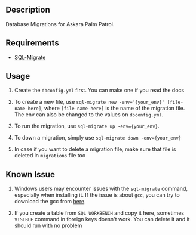 ## Description

Database Migrations for Askara Palm Patrol.

## Requirements

- [SQL-Migrate](https://github.com/rubenv/sql-migrate)

## Usage

1. Create the `dbconfig.yml` first. You can make one if you read the docs
   
2. To create a new file, use `sql-migrate new -env='{your_env}' [file-name-here]`, where `[file-name-here]` is the name of the migration file. The env can also be changed to the values on `dbconfig.yml`.

3. To run the migration, use `sql-migrate up -env={your_env}`.

4. To down a migration, simply use `sql-migrate down -env={your_env}`

5. In case if you want to delete a migration file, make sure that file is deleted in `migrations` file too

## Known Issue

1. Windows users may encounter issues with the `sql-migrate` command, especially when installing it. If the issue is about `gcc`, you can try to download the gcc from [here](https://jmeubank.github.io/tdm-gcc/).

2. If you create a table from `SQL WORKBENCH` and copy it here, sometimes `VISIBLE` command in foreign keys doesn't work. You can delete it and it should run with no problem

